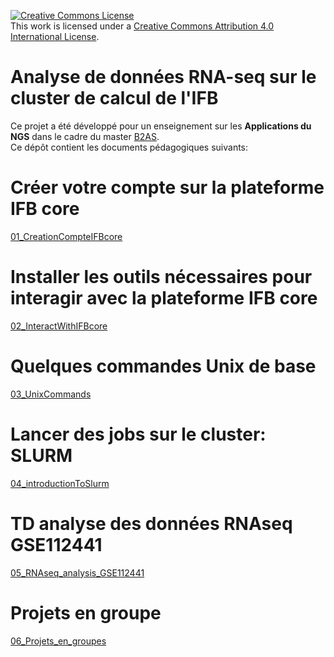 <a rel="license" href="http://creativecommons.org/licenses/by/4.0/"><img alt="Creative Commons License" style="border-width:0" src="https://i.creativecommons.org/l/by/4.0/88x31.png" /></a><br />This work is licensed under a <a rel="license" href="http://creativecommons.org/licenses/by/4.0/">Creative Commons Attribution 4.0 International License</a>.

Analyse de données RNA-seq sur le cluster de calcul de l'IFB
==================================

Ce projet a été développé pour un enseignement sur les **Applications du NGS** dans le cadre du master [B2AS](https://www.master-bio-agro-bordeaux.com/).  
Ce dépôt contient les documents pédagogiques suivants:

# Créer votre compte sur la plateforme IFB core
[01\_CreationCompteIFBcore](01_CreationCompteIFBcore.md)  

# Installer les outils nécessaires pour interagir avec la plateforme IFB core
[02\_InteractWithIFBcore](02_InteractWithIFBcore.md)  

# Quelques commandes Unix de base
[03\_UnixCommands](03_UnixCommands.md)  

# Lancer des jobs sur le cluster: SLURM
[04\_introductionToSlurm](04_introductionToSlurm.md)  

# TD analyse des données RNAseq GSE112441
[05\_RNAseq\_analysis\_GSE112441](05_RNAseq_analysis_GSE112441.md)  

# Projets en groupe
[06\_Projets\_en\_groupes](06_Projets_en_groupes.md)
